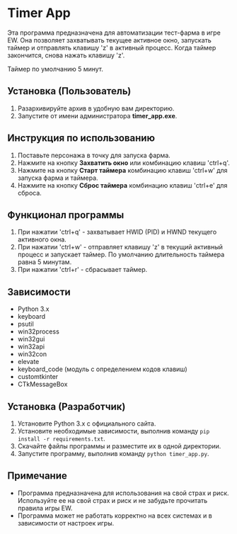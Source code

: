 # Timer App

Эта программа предназначена для автоматизации тест-фарма в игре EW. Она позволяет захватывать текущее активное окно, запускать таймер и отправлять клавишу 'z' в активный процесс. Когда таймер закончится, снова нажать клавишу 'z'.

Таймер по умолчанию 5 минут.

## Установка (Пользователь)

1. Разархивируйте архив в удобную вам директорию.
2. Запустите от имени администратора **timer_app.exe**.

## Инструкция по использованию

1. Поставьте персонажа в точку для запуска фарма.
2. Нажмите на кнопку **Захватить окно** или комбинацию клавиш 'ctrl+q'.
3. Нажмите на кнопку **Старт таймера** комбинацию клавиш 'ctrl+w' для запуска фарма и таймера.
3. Нажмите на кнопку **Сброс таймера** комбинацию клавиш 'ctrl+e' для сброса.

## Функционал программы

1. При нажатии 'ctrl+q' - захватывает HWID (PID) и HWND текущего активного окна.
2. При нажатии 'ctrl+w' - отправляет клавишу 'z' в текущий активный процесс и запускает таймер. По умолчанию длительность таймера равна 5 минутам.
3. При нажатии 'ctrl+r' - сбрасывает таймер.

## Зависимости

- Python 3.x
- keyboard
- psutil
- win32process
- win32gui
- win32api
- win32con
- elevate
- keyboard_code (модуль с определением кодов клавиш)
- customtkinter
- CTkMessageBox

## Установка (Разработчик)

1. Установите Python 3.x с официального сайта.
2. Установите необходимые зависимости, выполнив команду `pip install -r requirements.txt`.
3. Скачайте файлы программы и разместите их в одной директории.
4. Запустите программу, выполнив команду `python timer_app.py`.

## Примечание

- Программа предназначена для использования на свой страх и риск. Используйте ее на свой страх и риск и не забудьте прочитать правила игры EW.
- Программа может не работать корректно на всех системах и в зависимости от настроек игры.
